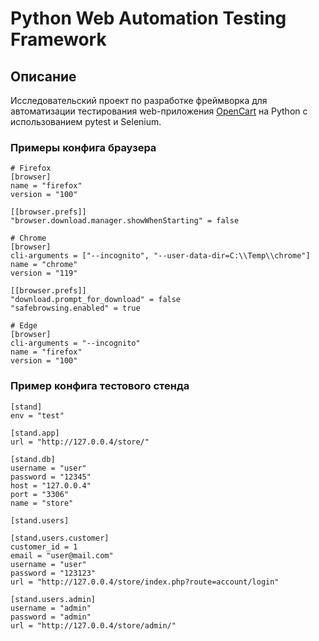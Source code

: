 # Python Web Automation Testing Framework

## Описание
Исследовательский проект по разработке фреймворка для автоматизации тестирования web-приложения
[OpenCart](https://github.com/opencart/opencart) на Python с использованием pytest и Selenium.

### Примеры конфига браузера


```
# Firefox
[browser]
name = "firefox"
version = "100"

[[browser.prefs]]
"browser.download.manager.showWhenStarting" = false
```

```
# Chrome
[browser]
cli-arguments = ["--incognito", "--user-data-dir=C:\\Temp\\chrome"]
name = "chrome"
version = "119"

[[browser.prefs]]
"download.prompt_for_download" = false
"safebrowsing.enabled" = true
```

```
# Edge
[browser]
cli-arguments = "--incognito"
name = "firefox"
version = "100"
```

### Пример конфига тестового стенда

```
[stand]
env = "test"

[stand.app]
url = "http://127.0.0.4/store/"

[stand.db]
username = "user"
password = "12345"
host = "127.0.0.4"
port = "3306"
name = "store"

[stand.users]

[stand.users.customer]
customer_id = 1
email = "user@mail.com"
username = "user"
password = "123123"
url = "http://127.0.0.4/store/index.php?route=account/login"

[stand.users.admin]
username = "admin"
password = "admin"
url = "http://127.0.0.4/store/admin/"
```
